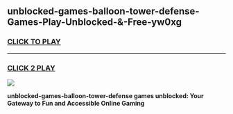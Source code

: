 
## unblocked-games-balloon-tower-defense-Games-Play-Unblocked-&-Free-yw0xg
<h3>
<a href="https://premium76.site?title=unblocked-games-balloon-tower-defense&ref=24A">CLICK TO PLAY</a></h3>
<hr>

<h3>
<a href="https://premium76.site?title=unblocked-games-balloon-tower-defense&ref=24A">CLICK 2 PLAY</a>
  
</h3>

<a href="https://premium76.site?title=unblocked-games-balloon-tower-defense&ref=24A"><img src="https://clearcache.store/games.png"></a>


**unblocked-games-balloon-tower-defense games unblocked: Your Gateway to Fun and Accessible Online Gaming**

